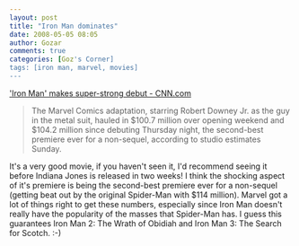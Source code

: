 ```yaml
---
layout: post
title: "Iron Man dominates"
date: 2008-05-05 08:05
author: Gozar
comments: true
categories: [Goz's Corner]
tags: [iron man, marvel, movies]
---
```

<p><a href="http://www.cnn.com/2008/SHOWBIZ/Movies/05/04/boxoffice.ap/index.html">'Iron Man' makes super-strong debut - CNN.com</a> </p>
<blockquote><p>The Marvel Comics adaptation, starring Robert Downey Jr. as the guy in the metal suit, hauled in $100.7 million over opening weekend and $104.2 million since debuting Thursday night, the second-best premiere ever for a non-sequel, according to studio estimates Sunday.
</p></blockquote>
<p>It's a very good movie, if you haven't seen it, I'd recommend seeing it before Indiana Jones is released in two weeks! I think the shocking aspect of it's premiere is being the second-best premiere ever for a non-sequel (getting beat out by the original Spider-Man with $114 million). Marvel got a lot of things right to get these numbers, especially since Iron Man doesn't really have the popularity of the masses that Spider-Man has. I guess this guarantees Iron Man 2: The Wrath of Obidiah and Iron Man 3: The Search for Scotch. :-)</p>

